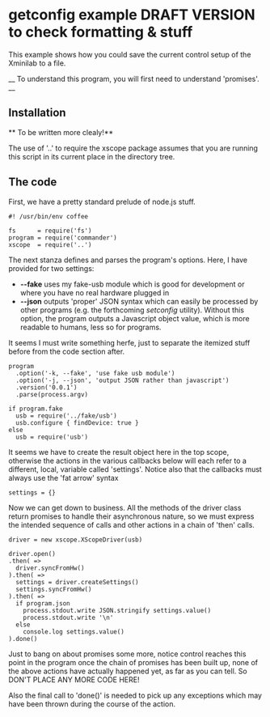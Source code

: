 # getconfig example __DRAFT VERSION to check formatting & stuff__

This example shows how you could save the current control setup
of the Xminilab to a file.

__ To understand this program, you will first need to understand
'promises'. __

## Installation

** To be written more clealy!**

The use of '..' to require the xscope package assumes that you are
running this script in its current place in the directory tree.

## The code

First, we have a pretty standard prelude of node.js stuff.

    #! /usr/bin/env coffee
    
    fs      = require('fs')
    program = require('commander')
    xscope  = require('..')

The next stanza defines and parses the program's options. Here,
I have provided for two settings:

* **--fake** uses my fake-usb module which is good for development
  or where you have no real hardware plugged in
* **--json**  outputs 'proper' JSON syntax which can easily be
  processed by other programs (e.g. the forthcoming _setconfig_
  utility). Without this option, the program outputs a Javascript
  object value, which is more readable to humans, less so for
  programs.

It seems I must write something herfe, just to separate the itemized
stuff before from the code section after.
  
    program
      .option('-k, --fake', 'use fake usb module')
      .option('-j, --json', 'output JSON rather than javascript')
      .version('0.0.1')
      .parse(process.argv)
    
    if program.fake
      usb = require('../fake/usb')
      usb.configure { findDevice: true }
    else
      usb = require('usb')

It seems we have to create the result object here in the top scope,
otherwise the actions in the various callbacks below will each refer
to a different, local, variable called 'settings'. Notice also that
the callbacks must always use the 'fat arrow' syntax

    settings = {}
    
Now we can get down to business. All the methods of the driver class
return promises to handle their asynchronous nature, so we must
express the intended sequence of calls and other actions in a chain
of 'then' calls.

    driver = new xscope.XScopeDriver(usb)
    
    driver.open()
    .then( =>
      driver.syncFromHw()
    ).then( =>
      settings = driver.createSettings()
      settings.syncFromHw()
    ).then( =>
      if program.json
        process.stdout.write JSON.stringify settings.value()
        process.stdout.write '\n'
      else
        console.log settings.value()
    ).done()

Just to bang on about promises some more, notice control reaches this
point in the program once the chain of promises has been built up,
none of the above actions have actually happened yet, as far as you
can tell. So DON'T PLACE ANY MORE CODE HERE!

Also the final call to 'done()' is needed to pick up any exceptions
which may have been thrown during the course of the action.
